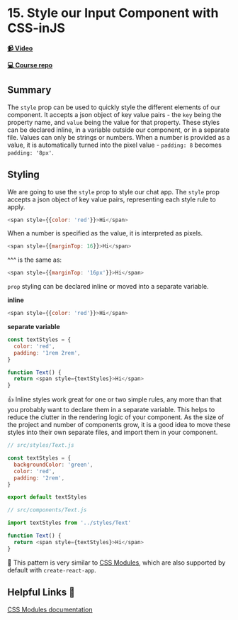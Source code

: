 # 15. Style our Input Component with CSS-inJS

**[📹 Video](https://egghead.io/lessons/egghead-style-our-input-component-with-css-injs?pl=build-a-github-issue-viewer-in-react-and-graphql-be5a)**

**[💻 Course repo](https://github.com/theianjones/egghead-graphql-subscriptions)**

## Summary

The `style` prop can be used to quickly style the different elements of our component. It accepts a json object of key value pairs - the `key` being the property name, and `value` being the value for that property. These styles can be declared inline, in a variable outside our component, or in a separate file. Values can only be strings or numbers. When a number is provided as a value, it is automatically turned into the pixel value - `padding: 8` becomes `padding: '8px'`.

## Styling

We are going to use the `style` prop to style our chat app. The `style` prop accepts a json object of key value pairs, representing each style rule to apply.

```js
<span style={{color: 'red'}}>Hi</span>
```

When a number is specified as the value, it is interpreted as pixels.

```js
<span style={{marginTop: 16}}>Hi</span>
```

^^^ is the same as:

```js
<span style={{marginTop: '16px'}}>Hi</span>
```

`prop` styling can be declared inline or moved into a separate variable.

**inline**

```js
<span style={{color: 'red'}}>Hi</span>
```

**separate variable**

```js
const textStyles = {
  color: 'red',
  padding: '1rem 2rem',
}

function Text() {
  return <span style={textStyles}>Hi</span>
}
```

👍 Inline styles work great for one or two simple rules, any more than that you probably want to declare them in a separate variable. This helps to reduce the clutter in the rendering logic of your component. As the size of the project and number of components grow, it is a good idea to move these styles into their own separate files, and import them in your component.

```js
// src/styles/Text.js

const textStyles = {
  backgroundColor: 'green',
  color: 'red',
  padding: '2rem',
}

export default textStyles
```

```js
// src/components/Text.js

import textStyles from '../styles/Text'

function Text() {
  return <span style={textStyles}>Hi</span>
}
```

🤔 This pattern is very similar to [CSS Modules](https://github.com/css-modules/css-modules), which are also supported by default with `create-react-app`.

## Helpful Links 🤔

[CSS Modules documentation](https://github.com/css-modules/css-modules)
